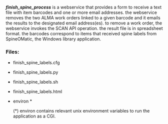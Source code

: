 ***finish_spine_process*** is a webservice that provides a form
to receive a text file with item barcodes and one or more email 
addresses. 
the webservice removes the two ALMA work orders linked to a given
barcode and it emails the results to the designated email address(es).
to remove a work order, the webservice invokes the SCAN API operation.
the result file is in spreadsheet format.
the barcodes correspond to items that received spine labels from SpineOMatic, 
the Windows library application.

### Files:
- finish_spine_labels.cfg
- finish_spine_labels.py
- finish_spine_labels.sh
- finish_spine_labels.html
- environ *

  (*) environ contains relevant unix environment variables to run the application as a CGI.
